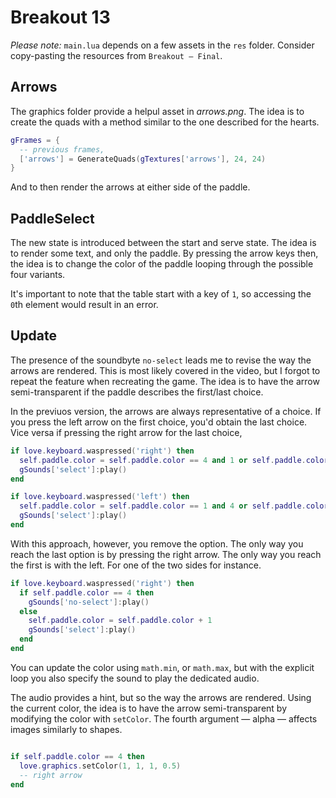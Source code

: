 # Breakout 13

_Please note:_ `main.lua` depends on a few assets in the `res` folder. Consider copy-pasting the resources from `Breakout — Final`.

## Arrows

The graphics folder provide a helpul asset in _arrows.png_. The idea is to create the quads with a method similar to the one described for the hearts.

```lua
gFrames = {
  -- previous frames,
  ['arrows'] = GenerateQuads(gTextures['arrows'], 24, 24)
}
```

And to then render the arrows at either side of the paddle.

## PaddleSelect

The new state is introduced between the start and serve state. The idea is to render some text, and only the paddle. By pressing the arrow keys then, the idea is to change the color of the paddle looping through the possible four variants.

It's important to note that the table start with a key of `1`, so accessing the `0`th element would result in an error.

## Update

The presence of the soundbyte `no-select` leads me to revise the way the arrows are rendered. This is most likely covered in the video, but I forgot to repeat the feature when recreating the game. The idea is to have the arrow semi-transparent if the paddle describes the first/last choice.

In the previuos version, the arrows are always representative of a choice. If you press the left arrow on the first choice, you'd obtain the last choice. Vice versa if pressing the right arrow for the last choice,

```lua
if love.keyboard.waspressed('right') then
  self.paddle.color = self.paddle.color == 4 and 1 or self.paddle.color + 1
  gSounds['select']:play()
end

if love.keyboard.waspressed('left') then
  self.paddle.color = self.paddle.color == 1 and 4 or self.paddle.color - 1
  gSounds['select']:play()
end
```

With this approach, however, you remove the option. The only way you reach the last option is by pressing the right arrow. The only way you reach the first is with the left. For one of the two sides for instance.

```lua
if love.keyboard.waspressed('right') then
  if self.paddle.color == 4 then
    gSounds['no-select']:play()
  else
    self.paddle.color = self.paddle.color + 1
    gSounds['select']:play()
  end
end
```

You can update the color using `math.min`, or `math.max`, but with the explicit loop you also specify the sound to play the dedicated audio.

The audio provides a hint, but so the way the arrows are rendered. Using the current color, the idea is to have the arrow semi-transparent by modifying the color with `setColor`. The fourth argument — alpha — affects images similarly to shapes.

```lua

if self.paddle.color == 4 then
  love.graphics.setColor(1, 1, 1, 0.5)
  -- right arrow
end
```
